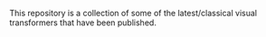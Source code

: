 This repository is a collection of some of the latest/classical visual transformers that have been published.
